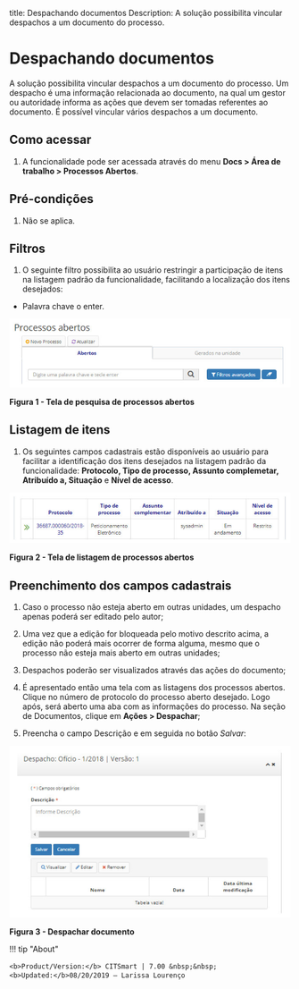 title: Despachando documentos
Description: A solução possibilita vincular despachos a um documento do processo.
# Despachando documentos

A solução possibilita vincular despachos a um documento do processo. Um despacho é uma informação relacionada ao documento, na
qual um gestor ou autoridade informa as ações que devem ser tomadas referentes ao documento. É possível vincular vários
despachos a um documento.

Como acessar
----------------

1. A funcionalidade pode ser acessada através do menu **Docs > Área de trabalho > Processos Abertos**.

Pré-condições
------------------

1. Não se aplica.

Filtros
----------

1. O seguinte filtro possibilita ao usuário restringir a participação de itens na listagem padrão da funcionalidade, facilitando 
a localização dos itens desejados:

- Palavra chave o enter.

![Pesquisa](images/despachar.img1.jpg)

**Figura 1 - Tela de pesquisa de processos abertos**

Listagem de itens
--------------------

1. Os seguintes campos cadastrais estão disponíveis ao usuário para facilitar a identificação dos itens desejados na listagem
padrão da funcionalidade: **Protocolo, Tipo de processo, Assunto complemetar, Atribuído a, Situação** e **Nível de acesso**.

![Listagem](images/despachar.img2.jpg)

**Figura 2 - Tela de listagem de processos abertos**

Preenchimento dos campos cadastrais
--------------------------------------

1. Caso o processo não esteja aberto em outras unidades, um despacho apenas poderá ser editado pelo autor;

2. Uma vez que a edição for bloqueada pelo motivo descrito acima, a edição não poderá mais ocorrer de forma alguma, mesmo que
o processo não esteja mais aberto em outras unidades;

3. Despachos poderão ser visualizados através das ações do documento;

4. É apresentado então uma tela com as listagens dos processos abertos. Clique no número de protocolo do processo aberto 
desejado. Logo após, será aberto uma aba com as informações do processo. Na seção de Documentos, clique em **Ações >
Despachar**;

5. Preencha o campo Descrição e em seguida no botão *Salvar*:

![Despachar](images/despachar.img3.jpg)

**Figura 3 - Despachar documento**

!!! tip "About"

    <b>Product/Version:</b> CITSmart | 7.00 &nbsp;&nbsp;
    <b>Updated:</b>08/20/2019 – Larissa Lourenço












